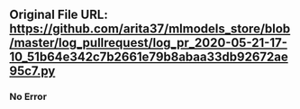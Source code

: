 ## Original File URL: https://github.com/arita37/mlmodels_store/blob/master/log_pullrequest/log_pr_2020-05-21-17-10_51b64e342c7b2661e79b8abaa33db92672ae95c7.py<br />

### No Error